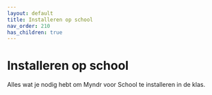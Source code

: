 ```yaml
---
layout: default
title: Installeren op school
nav_order: 210
has_children: true
---
```


# Installeren op school
Alles wat je nodig hebt om Myndr voor School te installeren in de klas.